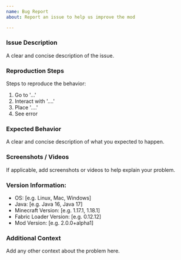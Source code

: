 ```yaml
---
name: Bug Report
about: Report an issue to help us improve the mod

---
```


### Issue Description
A clear and concise description of the issue.

### Reproduction Steps
Steps to reproduce the behavior:
1. Go to '...'
2. Interact with '....'
3. Place '....'
4. See error

### Expected Behavior
A clear and concise description of what you expected to happen.

### Screenshots / Videos
If applicable, add screenshots or videos to help explain your problem.

### Version Information:
 - OS: [e.g. Linux, Mac, Windows]
 - Java: [e.g. Java 16, Java 17]
 - Minecraft Version: [e.g. 1.17.1, 1.18.1]
 - Fabric Loader Version: [e.g. 0.12.12]
 - Mod Version: [e.g. 2.0.0+alpha1]

### Additional Context
Add any other context about the problem here.
